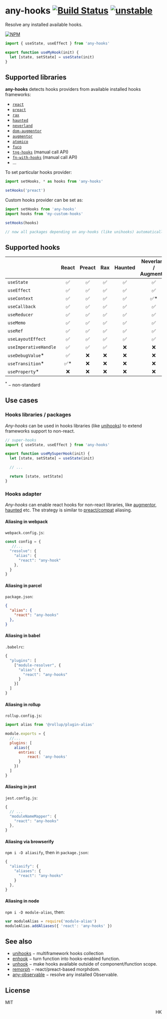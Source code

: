 # any-hooks [![Build Status](https://travis-ci.org/unihooks/any-hooks.svg?branch=master)](https://travis-ci.org/unihooks/any-hooks) [![unstable](https://img.shields.io/badge/stability-unstable-yellow.svg)](http://github.com/badges/stability-badges)

Resolve any installed available hooks.

[![NPM](https://nodei.co/npm/any-hooks.png?mini=true)](https://nodei.co/npm/any-hooks/)

```js
import { useState, useEffect } from 'any-hooks'

export function useMyHook(init) {
  let [state, setState] = useState(init)
}
```

## Supported libraries

**any-hooks** detects hooks providers from available installed hooks frameworks:

* [`react`](https://ghub.io/react)
* [`preact`](https://ghub.io/preact)
* [`rax`](https://ghub.io/rax)
* [`haunted`](https://ghub.io/haunted)
* [`neverland`](https://ghub.io/neverland)
* [`dom-augmentor`](https://ghub.io/dom-augmentor)
* [`augmentor`](https://ghub.io/augmentor)
* [`atomico`](https://ghub.io/atomico)
* [`fuco`](https://ghub.io/fuco)
* [`tng-hooks`](https://ghub.io/tng-hooks) (manual call API)
* [`fn-with-hooks`](https://ghub.io/fn-with-hooks) (manual call API)
* ...

To set particular hooks provider:

```js
import setHooks, * as hooks from 'any-hooks'

setHooks('preact')
```


Custom hooks provider can be set as:

```js
import setHooks from 'any-hooks'
import hooks from 'my-custom-hooks'

setHooks(hooks)

// now all packages depending on any-hooks (like unihooks) automatically use my-custom-hooks
```


## Supported hooks

|                         | React | Preact | Rax | Haunted  | Neverland / Augmentor | Fuco  | Atomico  | TNG-hooks | fn-with-hooks |
|---|:---:|:---:|:---:|:---:|:---:|:---:|:---:|:---:|:---:|
| `useState`              | ✅    | ✅    | ✅  | ✅      | ✅                 | ✅    | ✅      | ✅        | ✅ |
| `useEffect`             | ✅    | ✅    | ✅  | ✅      | ✅                 | ✅    | ✅      | ✅        | ✅ |
| `useContext`            | ✅    | ✅    | ✅  | ✅      | ✅*                | ✅    | ❌      | ❌        | ❌ |
| `useCallback`           | ✅    | ✅    | ✅  | ✅      | ✅                 | ✅    | ❌      | ✅        | ✅ |
| `useReducer`            | ✅    | ✅    | ✅  | ✅      | ✅                 | ✅    | ✅      | ✅        | ✅ |
| `useMemo`               | ✅    | ✅    | ✅  | ✅      | ✅                 | ✅    | ✅      | ✅        | ✅ |
| `useRef`                | ✅    | ✅    | ✅  | ✅      | ✅                 | ✅    | ❌      | ✅        | ❌ |
| `useLayoutEffect`       | ✅    | ✅    | ✅  | ✅      | ✅                 | ✅    | ✅      | ❌        | ❌ |
| `useImperativeHandle`   | ✅    | ✅    | ✅  | ❌      | ❌                 | ❌    | ❌      | ❌        | ❌ |
| `useDebugValue`*        | ✅    | ❌    | ❌  | ❌      | ❌                 | ❌    | ❌      | ❌        | ❌ |
| `useTransition`*        | ✅*   | ❌    | ❌  | ❌      | ❌                 | ❌    | ❌      | ❌        | ❌ |
| `useProperty`*          | ❌    | ❌    | ❌  | ❌      | ❌                 | ✅    | ✅      | ❌        | ❌ |

<sup>*</sup> − non-standard



## Use cases

### Hooks libraries / packages

_Any-hooks_ can be used in hooks libraries (like [unihooks](https://ghub.io/unihooks)) to extend frameworks support to non-react.

```js
// super-hooks
import { useState, useEffect } from 'any-hooks'

export function useMySuperHook(init) {
  let [state, setState] = useState(init)

  // ...

  return [state, setState]
}
```

### Hooks adapter

_Any-hooks_ can enable react hooks for non-react libraries, like [augmentor](https://ghub.io/augmentor), [haunted](https://ghub.io/haunted) etc. The strategy is similar to [preact/compat](https://preactjs.com/guide/v10/getting-started#integrating-into-an-existing-pipeline) aliasing.

#### Aliasing in webpack

`webpack.config.js`:
```js
const config = {
   //...
  "resolve": {
    "alias": {
      "react": "any-hook"
    },
  }
}
```

#### Aliasing in parcel

`package.json`:
```json
{
  "alias": {
    "react": "any-hooks"
  },
}
```

#### Aliasing in babel

`.babelrc`:
```js
{
  "plugins": [
    ["module-resolver", {
      "alias": {
        "react": "any-hooks"
      }
    }]
  ]
}
```

#### Aliasing in rollup

`rollup.config.js`:
```js
import alias from '@rollup/plugin-alias'

module.exports = {
  //...
  plugins: [
    alias({
      entries: {
          react: 'any-hooks'
      }
    })
  ]
}
```

#### Aliasing in jest

`jest.config.js`:
```js
{
  // ...
  "moduleNameMapper": {
    "react": "any-hooks"
  },
}
```

#### Aliasing via browserify

`npm i -D aliasify`, then in `package.json`:
```js
{
  "aliasify": {
    "aliases": {
      "react": "any-hooks"
    }
  },
}
```

#### Aliasing in node

`npm i -D module-alias`, then:

```js
var moduleAlias = require('module-alias')
moduleAlias.addAliases({ 'react': 'any-hooks' })
```

## See also

* [unihooks](https://ghub.io/unihooks) − multiframework hooks collection
* [enhook](https://ghub.io/enhook) − turn function into hooks-enabled function.
* [unhook](https://ghub.io/unhook) − make hooks available outside of component/function scope.
* [remorph](https://ghub.io/@dy/remorph) − react/preact-based morphdom.
* [any-observable](https://ghub.io/any-observable) − resolve any installed Observable.

## License

MIT

<p align="right">HK</p>
